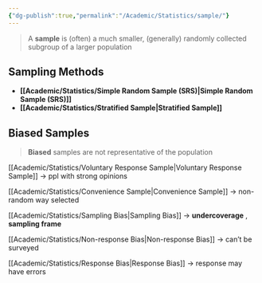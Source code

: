 ```yaml
---
{"dg-publish":true,"permalink":"/Academic/Statistics/sample/"}
---
```


>A **sample** is (often) a much smaller, (generally) randomly collected subgroup of a larger population

## Sampling Methods

- **[[Academic/Statistics/Simple Random Sample (SRS)\|Simple Random Sample (SRS)]]**
- **[[Academic/Statistics/Stratified Sample\|Stratified Sample]]**

## Biased Samples
>**Biased** samples are not representative of the population

[[Academic/Statistics/Voluntary Response Sample\|Voluntary Response Sample]] -> ppl with strong opinions 

[[Academic/Statistics/Convenience Sample\|Convenience Sample]] -> non-random way selected

[[Academic/Statistics/Sampling Bias\|Sampling Bias]] -> **undercoverage** , **sampling frame**

[[Academic/Statistics/Non-response Bias\|Non-response Bias]] ->  can’t be surveyed

[[Academic/Statistics/Response Bias\|Response Bias]] -> response may have errors




